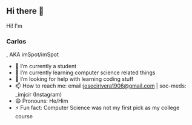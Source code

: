 ## Hi there 👋

Hi! I'm 
### Carlos
, AKA imSpot/imSpot

- 🔭 I’m currently a student
- 🌱 I’m currently learning computer science related things
- 🤔 I’m looking for help with learning coding stuff
- 📫 How to reach me: email:josecirivera1906@gmail.com | soc-meds: _imjcir (Instagram)
- 😄 Pronouns: He/Him
- ⚡ Fun fact: Computer Science was not my first pick as my college course
